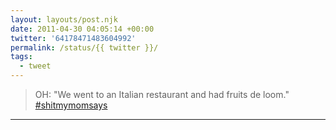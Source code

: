 ```yaml
---
layout: layouts/post.njk
date: 2011-04-30 04:05:14 +00:00
twitter: '64178471483604992'
permalink: /status/{{ twitter }}/
tags: 
  - tweet
---
```


> OH: "We went to an Italian restaurant and had fruits de loom." [#shitmymomsays](https://twitter.com/hashtag/shitmymomsays)

---
